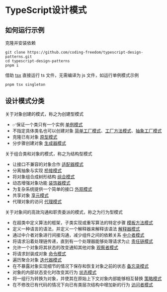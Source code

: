 # TypeScript设计模式

## 如何运行示例

克隆并安装依赖

```
git clone https://github.com/coding-freedom/typescript-design-patterns.git
cd typescript-design-patterns
pnpm i
```

借助 [tsx](https://github.com/esbuild-kit/tsx) 直接运行 ts 文件，无需编译为 js 文件，如运行单例模式示例

```
pnpm tsx singleton
```

## 设计模式分类

关于对象创建的模式，称之为创建型模式

- ✅保证一个类只有一个实例 [单例模式](./singleton/)
- 不指定具体类名也可以创建对象 [简单工厂模式](./simple-factory/)、[工厂方法模式](./factory-method/)、[抽象工厂模式](./abstract-factory/)
- 克隆已有对象 [原型模式](./prototype/)
- 分步骤创建对象 [生成器模式](./builder/)

关于组合类和对象的模式，称之为结构型模式

- 让接口不兼容的对象合作 [适配器模式](./adapter/)
- 分离抽象与实现 [桥接模式](./bridge/)
- 将对象组合成树形结构 [组合模式](./composite/)
- 动态增强对象功能 [装饰器模式](./decorator/)
- 为复杂系统提供一个简单的接口 [外观模式](./facade/)
- 共享对象 [享元模式](./flyweight/)
- 代理对象的访问 [代理模式](./proxy/)

关于对象间的高效沟通和职责委派的模式，称之为行为型模式

- 在超类中定义算法的框架，子类实现或重写算法的特定步骤 [模板方法模式](./template-method/)
- 定义一种语言的语法，并定义一个解释器来解释该语法 [解释器模式](./interpreter/)
- 通过中介者对象进行间接沟通，减少组件之间的依赖关系 [中介者模式](./mediator/)
- 将请求沿着处理链传递，直到有一个处理器能够处理请求为止 [责任链模式](./chain-of-responsibility/)
- 允许一个对象将其状态的改变通知其他对象 [观察者模式](./observer/)
- 将请求封装成对象 [命令模式](./command/)
- 遍历聚合对象 [迭代器模式](./iterator/)
- 在不暴露对象实现细节的情况下保存和恢复对象之前的状态 [备忘录模式](./memento/)
- 对象的内部状态变化时改变其行为 [状态模式](./state/)
- 将一组行为转换为对象，并使其在原始上下文对象内部能够相互替换 [策略模式](./strategy/)
- 在不修改已有代码的情况下向已有类层次结构中增加新的行为 [访问者模式](./visitor/)
